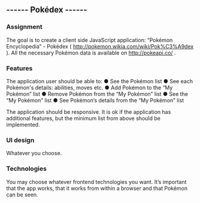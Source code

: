  ## ------ Pokédex ------ ##
 
### Assignment 
The goal is to create a client side JavaScript application: “Pokémon Encyclopedia” - Pokédex
( http://pokemon.wikia.com/wiki/Pok%C3%A9dex ).
All the necessary Pokémon data is available on http://pokeapi.co/ .


### Features
The application user should be able to:
    ● See the Pokémon list
    ● See each Pokémon's details: abilities, moves etc.
    ● Add Pokémon to the “My Pokémon” list
    ● Remove Pokémon from the “My Pokémon” list
    ● See the “My Pokémon” list
    ● See Pokémon’s details from the “My Pokémon” list

The application should be responsive.
It is ok if the application has additional features, but the minimum list from above should be
implemented.


### UI design
Whatever you choose.


### Technologies
You may choose whatever frontend technologies you want. It’s important that the app works,
that it works from within a browser and that Pokémon can be seen.
